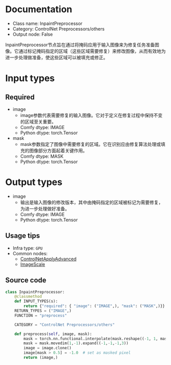 
# Documentation
- Class name: InpaintPreprocessor
- Category: ControlNet Preprocessors/others
- Output node: False

InpaintPreprocessor节点旨在通过将掩码应用于输入图像来为修复任务准备图像。它通过标记掩码指定的区域（这些区域需要修复）来修改图像，从而有效地为进一步处理做准备，使这些区域可以被填充或修正。

# Input types
## Required
- image
    - image参数代表需要修复的输入图像。它对于定义在修复过程中保持不变的区域至关重要。
    - Comfy dtype: IMAGE
    - Python dtype: torch.Tensor
- mask
    - mask参数指定了图像中需要修复的区域。它在识别应由修复算法处理或填充的图像部分方面起着关键作用。
    - Comfy dtype: MASK
    - Python dtype: torch.Tensor

# Output types
- image
    - 输出是输入图像的修改版本，其中由掩码指定的区域被标记为需要修复，为进一步处理做好准备。
    - Comfy dtype: IMAGE
    - Python dtype: torch.Tensor


## Usage tips
- Infra type: `GPU`
- Common nodes:
    - [ControlNetApplyAdvanced](../../Comfy/Nodes/ControlNetApplyAdvanced.md)
    - [ImageScale](../../Comfy/Nodes/ImageScale.md)



## Source code
```python
class InpaintPreprocessor:
    @classmethod
    def INPUT_TYPES(s):
        return {"required": { "image": ("IMAGE",), "mask": ("MASK",)}}
    RETURN_TYPES = ("IMAGE",)
    FUNCTION = "preprocess"

    CATEGORY = "ControlNet Preprocessors/others"

    def preprocess(self, image, mask):
        mask = torch.nn.functional.interpolate(mask.reshape((-1, 1, mask.shape[-2], mask.shape[-1])), size=(image.shape[1], image.shape[2]), mode="bilinear")
        mask = mask.movedim(1,-1).expand((-1,-1,-1,3))
        image = image.clone()
        image[mask > 0.5] = -1.0  # set as masked pixel
        return (image,)

```
